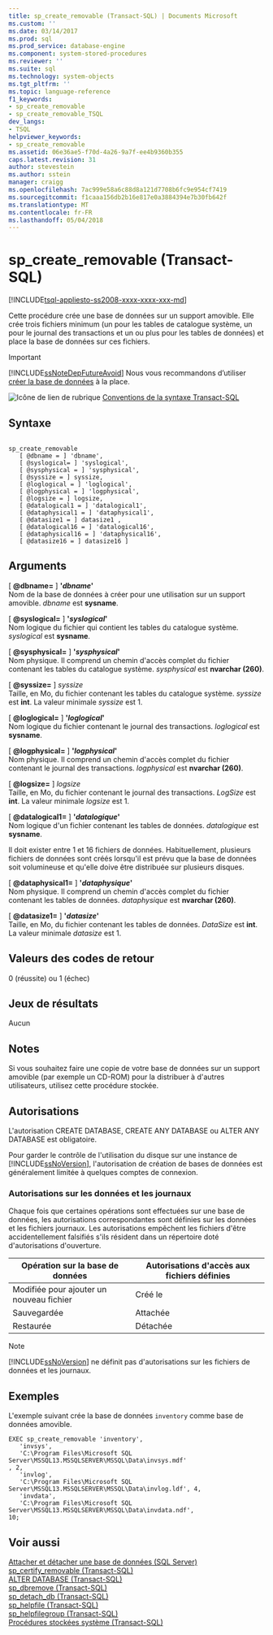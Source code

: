 ```yaml
---
title: sp_create_removable (Transact-SQL) | Documents Microsoft
ms.custom: ''
ms.date: 03/14/2017
ms.prod: sql
ms.prod_service: database-engine
ms.component: system-stored-procedures
ms.reviewer: ''
ms.suite: sql
ms.technology: system-objects
ms.tgt_pltfrm: ''
ms.topic: language-reference
f1_keywords:
- sp_create_removable
- sp_create_removable_TSQL
dev_langs:
- TSQL
helpviewer_keywords:
- sp_create_removable
ms.assetid: 06e36ae5-f70d-4a26-9a7f-ee4b9360b355
caps.latest.revision: 31
author: stevestein
ms.author: sstein
manager: craigg
ms.openlocfilehash: 7ac999e58a6c88d8a121d7708b6fc9e954cf7419
ms.sourcegitcommit: f1caaa156db2b16e817e0a3884394e7b30fb642f
ms.translationtype: MT
ms.contentlocale: fr-FR
ms.lasthandoff: 05/04/2018
---
```

# <a name="spcreateremovable-transact-sql"></a>sp_create_removable (Transact-SQL)
[!INCLUDE[tsql-appliesto-ss2008-xxxx-xxxx-xxx-md](../../includes/tsql-appliesto-ss2008-xxxx-xxxx-xxx-md.md)]

  Cette procédure crée une base de données sur un support amovible. Elle crée trois fichiers minimum (un pour les tables de catalogue système, un pour le journal des transactions et un ou plus pour les tables de données) et place la base de données sur ces fichiers.  
  
> [!IMPORTANT]  
>  [!INCLUDE[ssNoteDepFutureAvoid](../../includes/ssnotedepfutureavoid-md.md)] Nous vous recommandons d’utiliser [créer la base de données](../../t-sql/statements/create-database-sql-server-transact-sql.md) à la place.  
  
 ![Icône de lien de rubrique](../../database-engine/configure-windows/media/topic-link.gif "Icône lien de rubrique") [Conventions de la syntaxe Transact-SQL](../../t-sql/language-elements/transact-sql-syntax-conventions-transact-sql.md)  
  
## <a name="syntax"></a>Syntaxe  
  
```  
  
sp_create_removable   
   [ @dbname = ] 'dbname',   
   [ @syslogical= ] 'syslogical',   
   [ @sysphysical = ] 'sysphysical',   
   [ @syssize = ] syssize,   
   [ @loglogical = ] 'loglogical',   
   [ @logphysical = ] 'logphysical',   
   [ @logsize = ] logsize,   
   [ @datalogical1 = ] 'datalogical1',   
   [ @dataphysical1 = ] 'dataphysical1',   
   [ @datasize1 = ] datasize1 ,   
   [ @datalogical16 = ] 'datalogical16',   
   [ @dataphysical16 = ] 'dataphysical16',   
   [ @datasize16 = ] datasize16 ]  
```  
  
## <a name="arguments"></a>Arguments  
 [  **@dbname=** ] **'***dbname***'**  
 Nom de la base de données à créer pour une utilisation sur un support amovible. *dbname* est **sysname**.  
  
 [  **@syslogical=** ] **'***syslogical***'**  
 Nom logique du fichier qui contient les tables du catalogue système. *syslogical* est **sysname**.  
  
 [  **@sysphysical=** ] **'***sysphysical***'**  
 Nom physique. Il comprend un chemin d'accès complet du fichier contenant les tables du catalogue système. *sysphysical* est **nvarchar (260)**.  
  
 [  **@syssize=** ] *syssize*  
 Taille, en Mo, du fichier contenant les tables du catalogue système. *syssize* est **int**. La valeur minimale *syssize* est 1.  
  
 [  **@loglogical=** ] **'***loglogical***'**  
 Nom logique du fichier contenant le journal des transactions. *loglogical* est **sysname**.  
  
 [  **@logphysical=** ] **'***logphysical***'**  
 Nom physique. Il comprend un chemin d'accès complet du fichier contenant le journal des transactions. *logphysical* est **nvarchar (260)**.  
  
 [  **@logsize=** ] *logsize*  
 Taille, en Mo, du fichier contenant le journal des transactions. *LogSize* est **int**. La valeur minimale *logsize* est 1.  
  
 [  **@datalogical1=** ] **'***datalogique***'**  
 Nom logique d'un fichier contenant les tables de données. *datalogique* est **sysname**.  
  
 Il doit exister entre 1 et 16 fichiers de données. Habituellement, plusieurs fichiers de données sont créés lorsqu'il est prévu que la base de données soit volumineuse et qu'elle doive être distribuée sur plusieurs disques.  
  
 [  **@dataphysical1=** ] **'***dataphysique***'**  
 Nom physique. Il comprend un chemin d'accès complet du fichier contenant les tables de données. *dataphysique* est **nvarchar (260)**.  
  
 [  **@datasize1=** ] **'***datasize***'**  
 Taille, en Mo, du fichier contenant les tables de données. *DataSize* est **int**. La valeur minimale *datasize* est 1.  
  
## <a name="return-code-values"></a>Valeurs des codes de retour  
 0 (réussite) ou 1 (échec)  
  
## <a name="result-sets"></a>Jeux de résultats  
 Aucun  
  
## <a name="remarks"></a>Notes  
 Si vous souhaitez faire une copie de votre base de données sur un support amovible (par exemple un CD-ROM) pour la distribuer à d'autres utilisateurs, utilisez cette procédure stockée.  
  
## <a name="permissions"></a>Autorisations  
 L'autorisation CREATE DATABASE, CREATE ANY DATABASE ou ALTER ANY DATABASE est obligatoire.  
  
 Pour garder le contrôle de l'utilisation du disque sur une instance de [!INCLUDE[ssNoVersion](../../includes/ssnoversion-md.md)], l'autorisation de création de bases de données est généralement limitée à quelques comptes de connexion.  
  
### <a name="permissions-on-data-and-log-files"></a>Autorisations sur les données et les journaux  
 Chaque fois que certaines opérations sont effectuées sur une base de données, les autorisations correspondantes sont définies sur les données et les fichiers journaux. Les autorisations empêchent les fichiers d'être accidentellement falsifiés s'ils résident dans un répertoire doté d'autorisations d'ouverture.  
  
|Opération sur la base de données|Autorisations d'accès aux fichiers définies|  
|---------------------------|------------------------------|  
|Modifiée pour ajouter un nouveau fichier|Créé le|  
|Sauvegardée|Attachée|  
|Restaurée|Détachée|  
  
> [!NOTE]  
>  [!INCLUDE[ssNoVersion](../../includes/ssnoversion-md.md)] ne définit pas d'autorisations sur les fichiers de données et les journaux.  
  
## <a name="examples"></a>Exemples  
 L'exemple suivant crée la base de données `inventory` comme base de données amovible.  
  
```  
EXEC sp_create_removable 'inventory',   
   'invsys',  
   'C:\Program Files\Microsoft SQL Server\MSSQL13.MSSQLSERVER\MSSQL\Data\invsys.mdf'  
, 2,   
   'invlog',  
   'C:\Program Files\Microsoft SQL Server\MSSQL13.MSSQLSERVER\MSSQL\Data\invlog.ldf', 4,  
   'invdata',  
   'C:\Program Files\Microsoft SQL Server\MSSQL13.MSSQLSERVER\MSSQL\Data\invdata.ndf',   
10;  
```  
  
## <a name="see-also"></a>Voir aussi  
 [Attacher et détacher une base de données &#40;SQL Server&#41;](../../relational-databases/databases/database-detach-and-attach-sql-server.md)   
 [sp_certify_removable &#40;Transact-SQL&#41;](../../relational-databases/system-stored-procedures/sp-certify-removable-transact-sql.md)   
 [ALTER DATABASE &#40;Transact-SQL&#41;](../../t-sql/statements/alter-database-transact-sql.md)   
 [sp_dbremove &#40;Transact-SQL&#41;](../../relational-databases/system-stored-procedures/sp-dbremove-transact-sql.md)   
 [sp_detach_db &#40;Transact-SQL&#41;](../../relational-databases/system-stored-procedures/sp-detach-db-transact-sql.md)   
 [sp_helpfile &#40;Transact-SQL&#41;](../../relational-databases/system-stored-procedures/sp-helpfile-transact-sql.md)   
 [sp_helpfilegroup &#40;Transact-SQL&#41;](../../relational-databases/system-stored-procedures/sp-helpfilegroup-transact-sql.md)   
 [Procédures stockées système &#40;Transact-SQL&#41;](../../relational-databases/system-stored-procedures/system-stored-procedures-transact-sql.md)  
  
  
